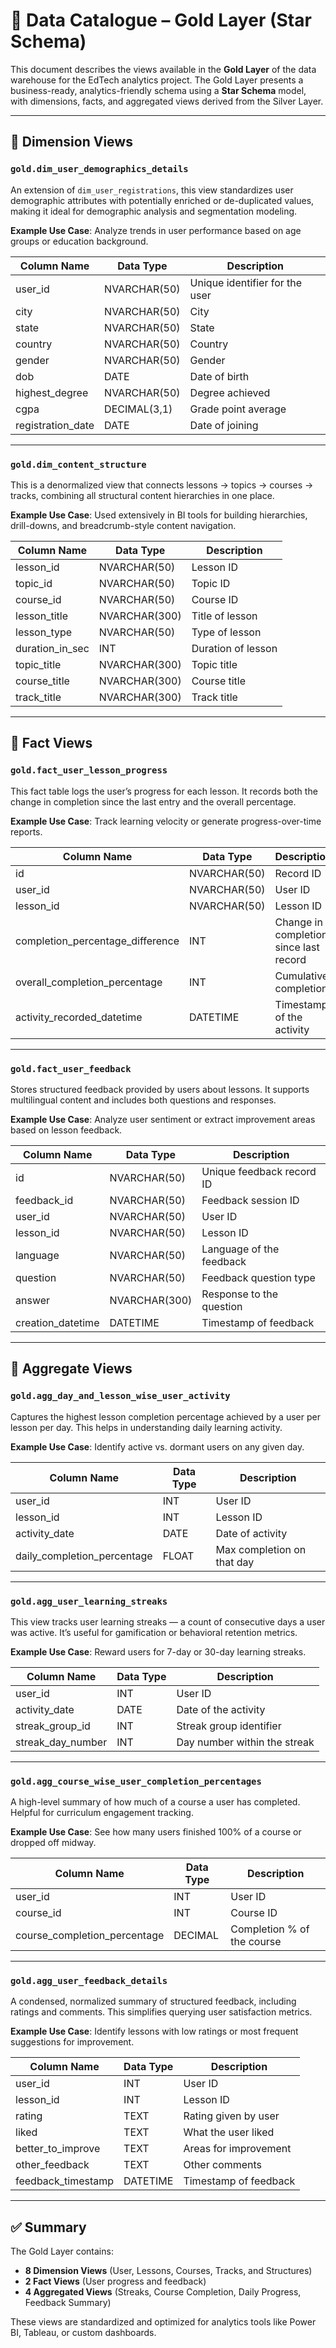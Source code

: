 # 📒 Data Catalogue – Gold Layer (Star Schema)

This document describes the views available in the **Gold Layer** of the data warehouse for the EdTech analytics project. The Gold Layer presents a business-ready, analytics-friendly schema using a **Star Schema** model, with dimensions, facts, and aggregated views derived from the Silver Layer.

---

## 📘 Dimension Views

### `gold.dim_user_demographics_details`

An extension of `dim_user_registrations`, this view standardizes user demographic attributes with potentially enriched or de-duplicated values, making it ideal for demographic analysis and segmentation modeling.

**Example Use Case**: Analyze trends in user performance based on age groups or education background.

| Column Name       | Data Type      | Description                        |
|-------------------|----------------|------------------------------------|
| user_id           | NVARCHAR(50)   | Unique identifier for the user     |
| city              | NVARCHAR(50)   | City                               |
| state             | NVARCHAR(50)   | State                              |
| country           | NVARCHAR(50)   | Country                            |
| gender            | NVARCHAR(50)   | Gender                             |
| dob               | DATE           | Date of birth                      |
| highest_degree    | NVARCHAR(50)   | Degree achieved                    |
| cgpa              | DECIMAL(3,1)   | Grade point average                |
| registration_date | DATE           | Date of joining                    |

---

### `gold.dim_content_structure`

This is a denormalized view that connects lessons → topics → courses → tracks, combining all structural content hierarchies in one place.

**Example Use Case**: Used extensively in BI tools for building hierarchies, drill-downs, and breadcrumb-style content navigation.

| Column Name     | Data Type      | Description                  |
|------------------|----------------|------------------------------|
| lesson_id        | NVARCHAR(50)   | Lesson ID                    |
| topic_id         | NVARCHAR(50)   | Topic ID                     |
| course_id        | NVARCHAR(50)   | Course ID                    |
| lesson_title     | NVARCHAR(300)  | Title of lesson              |
| lesson_type      | NVARCHAR(50)   | Type of lesson               |
| duration_in_sec  | INT            | Duration of lesson           |
| topic_title      | NVARCHAR(300)  | Topic title                  |
| course_title     | NVARCHAR(300)  | Course title                 |
| track_title      | NVARCHAR(300)  | Track title                  |

---

## 📗 Fact Views

### `gold.fact_user_lesson_progress`

This fact table logs the user’s progress for each lesson. It records both the change in completion since the last entry and the overall percentage.

**Example Use Case**: Track learning velocity or generate progress-over-time reports.

| Column Name                    | Data Type     | Description                            |
|--------------------------------|---------------|----------------------------------------|
| id                             | NVARCHAR(50)  | Record ID                              |
| user_id                        | NVARCHAR(50)  | User ID                                |
| lesson_id                      | NVARCHAR(50)  | Lesson ID                              |
| completion_percentage_difference | INT         | Change in completion since last record |
| overall_completion_percentage  | INT           | Cumulative completion                  |
| activity_recorded_datetime     | DATETIME      | Timestamp of the activity              |

---

### `gold.fact_user_feedback`

Stores structured feedback provided by users about lessons. It supports multilingual content and includes both questions and responses.

**Example Use Case**: Analyze user sentiment or extract improvement areas based on lesson feedback.

| Column Name      | Data Type      | Description                       |
|------------------|----------------|-----------------------------------|
| id               | NVARCHAR(50)   | Unique feedback record ID         |
| feedback_id      | NVARCHAR(50)   | Feedback session ID               |
| user_id          | NVARCHAR(50)   | User ID                           |
| lesson_id        | NVARCHAR(50)   | Lesson ID                         |
| language         | NVARCHAR(50)   | Language of the feedback          |
| question         | NVARCHAR(50)   | Feedback question type            |
| answer           | NVARCHAR(300)  | Response to the question          |
| creation_datetime| DATETIME       | Timestamp of feedback             |

---

## 📙 Aggregate Views

### `gold.agg_day_and_lesson_wise_user_activity`

Captures the highest lesson completion percentage achieved by a user per lesson per day. This helps in understanding daily learning activity.

**Example Use Case**: Identify active vs. dormant users on any given day.

| Column Name                 | Data Type | Description                     |
|-----------------------------|-----------|---------------------------------|
| user_id                     | INT       | User ID                         |
| lesson_id                   | INT       | Lesson ID                       |
| activity_date               | DATE      | Date of activity                |
| daily_completion_percentage | FLOAT     | Max completion on that day      |

---

### `gold.agg_user_learning_streaks`

This view tracks user learning streaks — a count of consecutive days a user was active. It’s useful for gamification or behavioral retention metrics.

**Example Use Case**: Reward users for 7-day or 30-day learning streaks.


| Column Name      | Data Type | Description                    |
|------------------|-----------|--------------------------------|
| user_id          | INT       | User ID                        |
| activity_date    | DATE      | Date of the activity           |
| streak_group_id  | INT       | Streak group identifier        |
| streak_day_number| INT       | Day number within the streak   |

---

### `gold.agg_course_wise_user_completion_percentages`

A high-level summary of how much of a course a user has completed. Helpful for curriculum engagement tracking.

**Example Use Case**: See how many users finished 100% of a course or dropped off midway.

| Column Name                  | Data Type | Description                       |
|------------------------------|-----------|-----------------------------------|
| user_id                      | INT       | User ID                           |
| course_id                    | INT       | Course ID                         |
| course_completion_percentage | DECIMAL   | Completion % of the course        |

---

### `gold.agg_user_feedback_details`

A condensed, normalized summary of structured feedback, including ratings and comments. This simplifies querying user satisfaction metrics.

**Example Use Case**: Identify lessons with low ratings or most frequent suggestions for improvement.

| Column Name       | Data Type     | Description                          |
|-------------------|---------------|--------------------------------------|
| user_id           | INT           | User ID                              |
| lesson_id         | INT           | Lesson ID                            |
| rating            | TEXT          | Rating given by user                 |
| liked             | TEXT          | What the user liked                  |
| better_to_improve | TEXT          | Areas for improvement                |
| other_feedback    | TEXT          | Other comments                       |
| feedback_timestamp| DATETIME      | Timestamp of feedback                |

---

## ✅ Summary

The Gold Layer contains:
- **8 Dimension Views** (User, Lessons, Courses, Tracks, and Structures)
- **2 Fact Views** (User progress and feedback)
- **4 Aggregated Views** (Streaks, Course Completion, Daily Progress, Feedback Summary)

These views are standardized and optimized for analytics tools like Power BI, Tableau, or custom dashboards.
